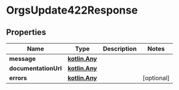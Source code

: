 
# OrgsUpdate422Response

## Properties
Name | Type | Description | Notes
------------ | ------------- | ------------- | -------------
**message** | [**kotlin.Any**](.md) |  | 
**documentationUrl** | [**kotlin.Any**](.md) |  | 
**errors** | [**kotlin.Any**](.md) |  |  [optional]




